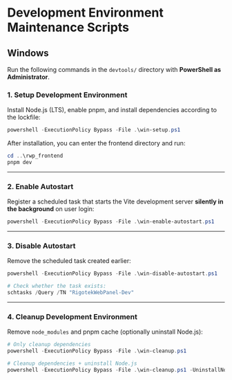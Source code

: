 # Development Environment Maintenance Scripts

## Windows

Run the following commands in the `devtools/` directory with **PowerShell as Administrator**.

### 1. Setup Development Environment

Install Node.js (LTS), enable pnpm, and install dependencies according to the lockfile:

```powershell
powershell -ExecutionPolicy Bypass -File .\win-setup.ps1
```

After installation, you can enter the frontend directory and run:

```powershell
cd ..\rwp_frontend
pnpm dev
```

---

### 2. Enable Autostart

Register a scheduled task that starts the Vite development server **silently in the background** on user login:

```powershell
powershell -ExecutionPolicy Bypass -File .\win-enable-autostart.ps1
```

---

### 3. Disable Autostart

Remove the scheduled task created earlier:

```powershell
powershell -ExecutionPolicy Bypass -File .\win-disable-autostart.ps1

# Check whether the task exists:
schtasks /Query /TN "RigotekWebPanel-Dev"
```

---

### 4. Cleanup Development Environment

Remove `node_modules` and pnpm cache (optionally uninstall Node.js):

```powershell
# Only cleanup dependencies
powershell -ExecutionPolicy Bypass -File .\win-cleanup.ps1

# Cleanup dependencies + uninstall Node.js
powershell -ExecutionPolicy Bypass -File .\win-cleanup.ps1 -UninstallNode
```
